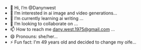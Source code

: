 - 👋 Hi, I’m @Danynwest
- 👀 I’m interested in ai image and video generations...
- 🌱 I’m currently learning ai writing ...
- 💞️ I’m looking to collaborate on ...
- 📫 How to reach me dany.west.1975@gmail.com ...
- 😄 Pronouns: she/her...
- ⚡ Fun fact: I'm 49 years old and decided to change my oife...

<!---
Danynwest/Danynwest is a ✨ special ✨ repository because its `README.md` (this file) appears on your GitHub profile.
You can click the Preview link to take a look at your changes.
--->
